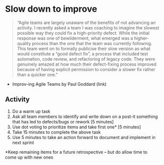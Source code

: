 # Slow down to improve

> “Agile teams are largely unaware of the benefits of not advancing an activity. I recently asked a team I was coaching to imagine the slowest possible way they could fix a high-priority defect.
> While the initial response was one of bewilderment, what emerged was a higher-quality process than the one that the team was currently following.
> This team went on to formally publicise their slow version as what would constitute a “good defect fix”, a process that included test automation, code review, and refactoring of legacy code.
> They were genuinely amazed at how much their defect-fixing process improved because of having explicit permission to consider a slower fix rather than a quicker one.”

- Improv-ing Agile Teams by Paul Goddard (link)

## Activity

1. Do a warm up task
2. Ask all team members to identify and write down on a post-it something that has led to defects/bugs or rework [5 minutes]
3. Use dot voting to prioritize items and take first one* [5 minutes]
4. Take 15 minutes to complete the above task
5. Use 5 minutes to take an action forward to document and implement in next sprint

*Keep remaining items for a future retrospective – but do allow time to come up with new ones
